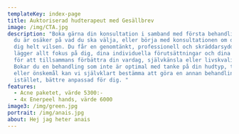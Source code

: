 ```yaml
---
templateKey: index-page
title: Auktoriserad hudterapeut med Gesällbrev
image: /img/CTA.jpg
description: "Boka gärna din konsultation i samband med första behandlingen om
  du är osäker på vad du ska välja, eller börja med konsultationen om du känner
  dig helt vilsen. Du får en genomtänkt, professionell och skräddarsydd plan som
  lägger allt fokus på dig, dina individuella förutsättningar och dina önskemål
  för att tillsammans förbättra din vardag, självkänsla eller livskvalitet.
  Bokar du en behandling som inte är optimal med tanke på din hudtyp, tillstånd
  eller önskemål kan vi självklart bestämma att göra en annan behandling
  istället, bättre anpassad för dig. "
features:
  - Acne paketet, värde 5300:-
  - 4x Enerpeel hands, värde 6000
image3: /img/green.jpg
portrait: /img/anais.jpg
about: Hej jag heter anais
---
```

